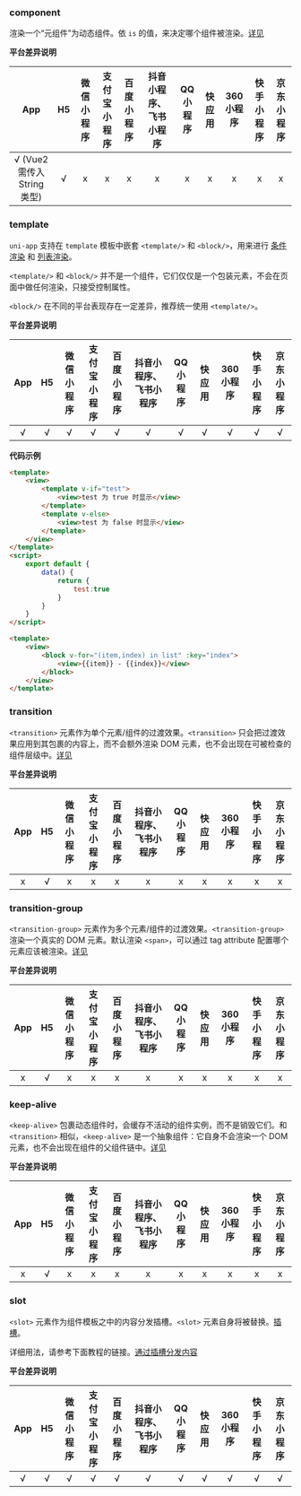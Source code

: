 ### component

渲染一个“元组件”为动态组件。依 `is` 的值，来决定哪个组件被渲染。[详见](https://v2.cn.vuejs.org/v2/api/#component)



**平台差异说明**

|App|H5	|微信小程序	|支付宝小程序	|百度小程序	|抖音小程序、飞书小程序	|QQ小程序	|快应用	|360小程序	|快手小程序|京东小程序|
|:-:|:-:|:-:		|:-:			|:-:		|:-:			|:-:		|:-:	|:-:		|:-:		|:-:		|
|√ (Vue2 需传入 String 类型) |√	|x			|x				|x			|x				|x			|x		|x			|x			|x			|





### template

`uni-app` 支持在 `template` 模板中嵌套 `<template/>` 和 `<block/>`，用来进行 [条件渲染](/tutorial/vue-basics.html#condition) 和 [列表渲染](/tutorial/vue-basics.html#listrendering)。

`<template/>` 和 `<block/>` 并不是一个组件，它们仅仅是一个包装元素，不会在页面中做任何渲染，只接受控制属性。

`<block/>` 在不同的平台表现存在一定差异，推荐统一使用 `<template/>`。


**平台差异说明**

|App|H5	|微信小程序	|支付宝小程序	|百度小程序	|抖音小程序、飞书小程序	|QQ小程序	|快应用	|360小程序	|快手小程序|京东小程序|
|:-:|:-:|:-:		|:-:			|:-:		|:-:			|:-:		|:-:	|:-:		|:-:		|:-:		|
|√	|√	|√			|√				|√			|√				|√			|√		|√			|√			|√			|


**代码示例**


```html
<template>
    <view>
        <template v-if="test">
            <view>test 为 true 时显示</view>
        </template>
        <template v-else>
            <view>test 为 false 时显示</view>
        </template>
    </view>
</template>
<script>
    export default {
        data() {
            return {
				test:true
            }
        }
    }
</script> 
```


```html
<template>
    <view>
        <block v-for="(item,index) in list" :key="index">
            <view>{{item}} - {{index}}</view>
        </block>
    </view>
</template>
```




### transition

`<transition>` 元素作为单个元素/组件的过渡效果。`<transition>` 只会把过渡效果应用到其包裹的内容上，而不会额外渲染 DOM 元素，也不会出现在可被检查的组件层级中。[详见](https://v2.cn.vuejs.org/v2/api/#transition)


**平台差异说明**

|App|H5	|微信小程序	|支付宝小程序	|百度小程序	|抖音小程序、飞书小程序	|QQ小程序	|快应用	|360小程序	|快手小程序|京东小程序|
|:-:|:-:|:-:		|:-:			|:-:		|:-:			|:-:		|:-:	|:-:		|:-:		|:-:		|
|x	|√	|x			|x				|x			|x				|x			|x		|x			|x			|x			|




### transition-group

`<transition-group>` 元素作为多个元素/组件的过渡效果。`<transition-group>` 渲染一个真实的 DOM 元素。默认渲染 `<span>`，可以通过 tag attribute 配置哪个元素应该被渲染。[详见](https://v2.cn.vuejs.org/v2/api/#transition-group)



**平台差异说明**

|App|H5	|微信小程序	|支付宝小程序	|百度小程序	|抖音小程序、飞书小程序	|QQ小程序	|快应用	|360小程序	|快手小程序|京东小程序|
|:-:|:-:|:-:		|:-:			|:-:		|:-:			|:-:		|:-:	|:-:		|:-:		|:-:		|
|x	|√	|x			|x				|x			|x				|x			|x		|x			|x			|x			|




### keep-alive

`<keep-alive>` 包裹动态组件时，会缓存不活动的组件实例，而不是销毁它们。和 `<transition>` 相似，`<keep-alive>` 是一个抽象组件：它自身不会渲染一个 DOM 元素，也不会出现在组件的父组件链中。[详见](https://v2.cn.vuejs.org/v2/api/#keep-alive)


**平台差异说明**

|App|H5	|微信小程序	|支付宝小程序	|百度小程序	|抖音小程序、飞书小程序	|QQ小程序	|快应用	|360小程序	|快手小程序|京东小程序|
|:-:|:-:|:-:		|:-:			|:-:		|:-:			|:-:		|:-:	|:-:		|:-:		|:-:		|
|x	|√	|x			|x				|x			|x				|x			|x		|x			|x			|x			|



### slot

`<slot>` 元素作为组件模板之中的内容分发插槽。`<slot>` 元素自身将被替换。[插槽](https://uniapp.dcloud.io/vue-components?id=%e6%8f%92%e6%a7%bd)。

详细用法，请参考下面教程的链接。[通过插槽分发内容](https://cn.vuejs.org/v2/guide/components.html#%E9%80%9A%E8%BF%87%E6%8F%92%E6%A7%BD%E5%88%86%E5%8F%91%E5%86%85%E5%AE%B9)


**平台差异说明**

|App|H5	|微信小程序	|支付宝小程序	|百度小程序	|抖音小程序、飞书小程序	|QQ小程序	|快应用	|360小程序	|快手小程序|京东小程序|
|:-:|:-:|:-:		|:-:			|:-:		|:-:			|:-:		|:-:	|:-:		|:-:		|:-:		|
|√	|√	|√			|√				|√			|√				|√			|√		|√			|√			|√			|

